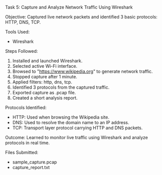 Task 5: Capture and Analyze Network Traffic Using Wireshark

Objective:
Captured live network packets and identified 3 basic protocols: HTTP, DNS, TCP.

Tools Used:
- Wireshark

Steps Followed:
1. Installed and launched Wireshark.
2. Selected active Wi-Fi interface.
3. Browsed to "https://www.wikipedia.org" to generate network traffic.
4. Stopped capture after 1 minute.
5. Applied filters: http, dns, tcp.
6. Identified 3 protocols from the captured traffic.
7. Exported capture as .pcap file.
8. Created a short analysis report.

Protocols Identified:
- HTTP: Used when browsing the Wikipedia site.
- DNS: Used to resolve the domain name to an IP address.
- TCP: Transport layer protocol carrying HTTP and DNS packets.

Outcome:
Learned to monitor live traffic using Wireshark and analyze protocols in real time.

Files Submitted:
- sample_capture.pcap
- capture_report.txt 
